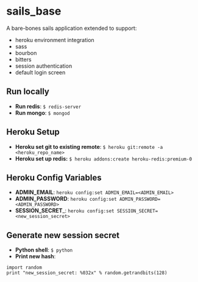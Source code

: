 # sails_base
A bare-bones sails application extended to support:
* heroku environment integration
* sass
* bourbon
* bitters
* session authentication
* default login screen

## Run locally
* __Run redis__: ```$ redis-server```
* __Run mongo__: ```$ mongod```

## Heroku Setup
* __Heroku set git to existing remote__: ```$ heroku git:remote -a <heroku_repo_name>```
* __Heroku set up redis:__ ```$ heroku addons:create heroku-redis:premium-0```

## Heroku Config Variables
* __ADMIN_EMAIL__: ```heroku config:set ADMIN_EMAIL=<ADMIN_EMAIL>```
* __ADMIN_PASSWORD__: ```heroku config:set ADMIN_PASSWORD=<ADMIN_PASSWORD>```
* __SESSION_SECRET___: ```heroku config:set SESSION_SECRET=<new_session_secret>```

## Generate new session secret
* __Python shell__: ```$ python```
* __Print new hash__:

```
import random
print "new_session_secret: %032x" % random.getrandbits(128)
```
